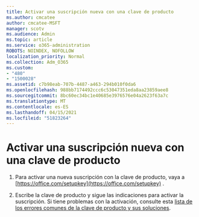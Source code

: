 ```yaml
---
title: Activar una suscripción nueva con una clave de producto
ms.author: cmcatee
author: cmcatee-MSFT
manager: scotv
ms.audience: Admin
ms.topic: article
ms.service: o365-administration
ROBOTS: NOINDEX, NOFOLLOW
localization_priority: Normal
ms.collection: Adm_O365
ms.custom:
- "480"
- "1500028"
ms.assetid: c7b98eab-707b-4487-a463-294b010f0da6
ms.openlocfilehash: 988bb7174492ccc6c53047351eda8aa23859aee8
ms.sourcegitcommit: 8bc60ec34bc1e40685e3976576e04a2623f63a7c
ms.translationtype: MT
ms.contentlocale: es-ES
ms.lasthandoff: 04/15/2021
ms.locfileid: "51823264"
---
```

# <a name="activate-a-new-subscription-with-a-product-key"></a>Activar una suscripción nueva con una clave de producto

1. Para activar una nueva suscripción con la clave de producto, vaya a [https://office.com/setupkey](https://office.com/setupkey) .

2. Escribe la clave de producto y sigue las indicaciones para activar la suscripción. Si tiene problemas con la activación, consulte esta [lista de los errores comunes de la clave de producto y sus soluciones](https://docs.microsoft.com/microsoft-365/commerce/product-key-errors-and-solutions).